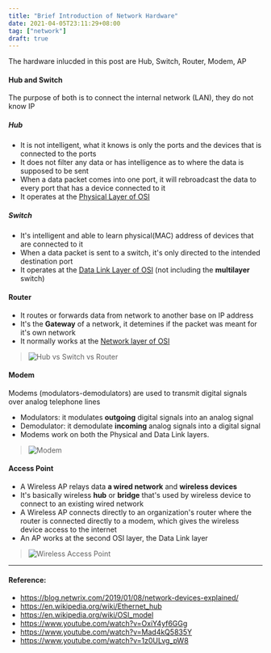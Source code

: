 ```yaml
---
title: "Brief Introduction of Network Hardware"
date: 2021-04-05T23:11:29+08:00
tag: ["network"]
draft: true
---
```


The hardware inlucded in this post are Hub, Switch, Router, Modem, AP

<!--more-->

#### Hub and Switch
The purpose of both is to connect the internal network (LAN), they do not know IP
##### Hub 
- It is not intelligent, what it knows is only the ports and the devices that is connected to the ports
- It does not filter any data or has intelligence as to where the data is supposed to be sent
- When a data packet comes into one port, it will rebroadcast the data to every port that has a device connected to it 
- It operates at the [Physical Layer of OSI](https://en.wikipedia.org/wiki/OSI_model#Layer_1:_Physical_Layer)

##### Switch
- It's intelligent and able to learn physical(MAC) address of devices that are connected to it
- When a data packet is sent to a switch, it's only directed to the intended destination port
- It operates at the [Data Link Layer of OSI](https://en.wikipedia.org/wiki/OSI_model#Layer_2:_Data_Link_Layer) (not including the **multilayer** switch)

#### Router
- It routes or forwards data from network to another base on IP address
- It's the **Gateway** of a network, it detemines if the packet was meant for it's own network
- It normally works at the [Network layer of OSI](https://en.wikipedia.org/wiki/OSI_model#Layer_3:_Network_Layer)

> ![Hub vs Switch vs Router](/images/hub_switch_router.png)

#### Modem
Modems (modulators-demodulators) are used to transmit digital signals over analog telephone lines
- Modulators: it modulates **outgoing** digital signals into an analog signal
- Demodulator: it demodulate **incoming** analog signals into a digital signal
- Modems work on both the Physical and Data Link layers.

> ![Modem](/images/modem.png)

#### Access Point
- A Wireless AP relays data **a wired network** and **wireless devices**
- It's basically wireless **hub** or **bridge** that's used by wireless device to connect to an existing wired network
- A Wireless AP connects directly to an organization's router where the router is connected directly to a modem, which gives the wireless device access to the internet 
- An AP works at the second OSI layer, the Data Link layer

> ![Wireless Access Point](/images/ap.png)

---
#### Reference:
- https://blog.netwrix.com/2019/01/08/network-devices-explained/
- https://en.wikipedia.org/wiki/Ethernet_hub
- https://en.wikipedia.org/wiki/OSI_model
- https://www.youtube.com/watch?v=OxiY4yf6GGg
- https://www.youtube.com/watch?v=Mad4kQ5835Y
- https://www.youtube.com/watch?v=1z0ULvg_pW8
